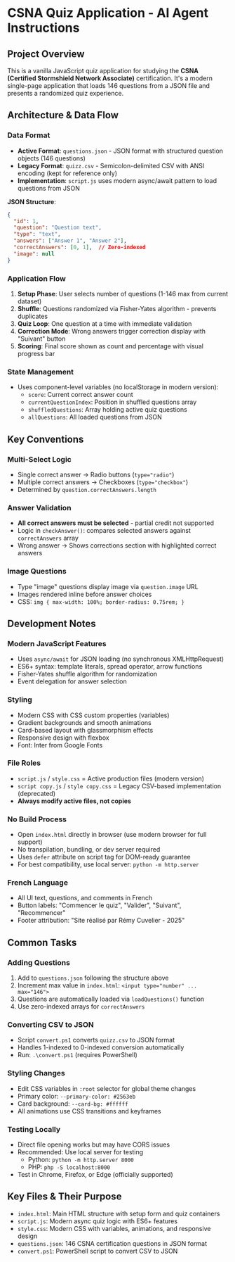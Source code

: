 # CSNA Quiz Application - AI Agent Instructions

## Project Overview
This is a vanilla JavaScript quiz application for studying the **CSNA (Certified Stormshield Network Associate)** certification. It's a modern single-page application that loads 146 questions from a JSON file and presents a randomized quiz experience.

## Architecture & Data Flow

### Data Format
- **Active Format**: `questions.json` - JSON format with structured question objects (146 questions)
- **Legacy Format**: `quizz.csv` - Semicolon-delimited CSV with ANSI encoding (kept for reference only)
- **Implementation**: `script.js` uses modern async/await pattern to load questions from JSON

**JSON Structure**:
```json
{
  "id": 1,
  "question": "Question text",
  "type": "text",
  "answers": ["Answer 1", "Answer 2"],
  "correctAnswers": [0, 1],  // Zero-indexed
  "image": null
}
```

### Application Flow
1. **Setup Phase**: User selects number of questions (1-146 max from current dataset)
2. **Shuffle**: Questions randomized via Fisher-Yates algorithm - prevents duplicates
3. **Quiz Loop**: One question at a time with immediate validation
4. **Correction Mode**: Wrong answers trigger correction display with "Suivant" button
5. **Scoring**: Final score shown as count and percentage with visual progress bar

### State Management
- Uses component-level variables (no localStorage in modern version):
  - `score`: Current correct answer count
  - `currentQuestionIndex`: Position in shuffled questions array
  - `shuffledQuestions`: Array holding active quiz questions
  - `allQuestions`: All loaded questions from JSON

## Key Conventions

### Multi-Select Logic
- Single correct answer → Radio buttons (`type="radio"`)
- Multiple correct answers → Checkboxes (`type="checkbox"`)
- Determined by `question.correctAnswers.length`

### Answer Validation
- **All correct answers must be selected** - partial credit not supported
- Logic in `checkAnswer()`: compares selected answers against `correctAnswers` array
- Wrong answer → Shows corrections section with highlighted correct answers

### Image Questions
- Type "image" questions display image via `question.image` URL
- Images rendered inline before answer choices
- CSS: `img { max-width: 100%; border-radius: 0.75rem; }`

## Development Notes

### Modern JavaScript Features
- Uses `async/await` for JSON loading (no synchronous XMLHttpRequest)
- ES6+ syntax: template literals, spread operator, arrow functions
- Fisher-Yates shuffle algorithm for randomization
- Event delegation for answer selection

### Styling
- Modern CSS with CSS custom properties (variables)
- Gradient backgrounds and smooth animations
- Card-based layout with glassmorphism effects
- Responsive design with flexbox
- Font: Inter from Google Fonts

### File Roles
- `script.js` / `style.css` = Active production files (modern version)
- `script copy.js` / `style copy.css` = Legacy CSV-based implementation (deprecated)
- **Always modify active files, not copies**

### No Build Process
- Open `index.html` directly in browser (use modern browser for full support)
- No transpilation, bundling, or dev server required
- Uses `defer` attribute on script tag for DOM-ready guarantee
- For best compatibility, use local server: `python -m http.server`

### French Language
- All UI text, questions, and comments in French
- Button labels: "Commencer le quiz", "Valider", "Suivant", "Recommencer"
- Footer attribution: "Site réalisé par Rémy Cuvelier - 2025"

## Common Tasks

### Adding Questions
1. Add to `questions.json` following the structure above
2. Increment max value in `index.html`: `<input type="number" ... max="146">`
3. Questions are automatically loaded via `loadQuestions()` function
4. Use zero-indexed arrays for `correctAnswers`

### Converting CSV to JSON
- Script `convert.ps1` converts `quizz.csv` to JSON format
- Handles 1-indexed to 0-indexed conversion automatically
- Run: `.\convert.ps1` (requires PowerShell)

### Styling Changes
- Edit CSS variables in `:root` selector for global theme changes
- Primary color: `--primary-color: #2563eb`
- Card background: `--card-bg: #ffffff`
- All animations use CSS transitions and keyframes

### Testing Locally
- Direct file opening works but may have CORS issues
- Recommended: Use local server for testing
  - Python: `python -m http.server 8000`
  - PHP: `php -S localhost:8000`
- Test in Chrome, Firefox, or Edge (officially supported)

## Key Files & Their Purpose
- `index.html`: Main HTML structure with setup form and quiz containers
- `script.js`: Modern async quiz logic with ES6+ features
- `style.css`: Modern CSS with variables, animations, and responsive design
- `questions.json`: 146 CSNA certification questions in JSON format
- `convert.ps1`: PowerShell script to convert CSV to JSON
